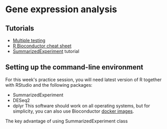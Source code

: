
# Gene expression analysis

## Tutorials

 - [Multiple testing](http://genomicsclass.github.io/book/pages/multiple_testing.html) 
 - [R Bioconductor cheat sheet](https://github.com/mikelove/bioc-refcard)
 - [SummarizedExperiment](https://bioconductor.org/packages/release/bioc/vignettes/SummarizedExperiment/inst/doc/SummarizedExperiment.html) tutorial

## Setting up the command-line environment
For this week's practice session, you will need latest version of R together with RStudio and the following packages:

 - SummarizedExperiment
 - DESeq2
 - dplyr
This software should work on all operating systems, but for simplicity, you can also use Bioconductor [docker images](https://www.bioconductor.org/help/docker/).

The key advantage of using SummarizedExperiment class

<!--stackedit_data:
eyJoaXN0b3J5IjpbLTQyOTcwMDgzNF19
-->